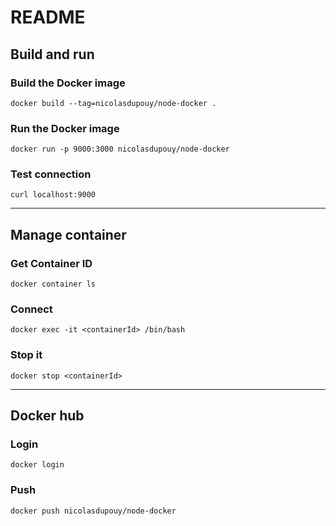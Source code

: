 # README

## Build and run
### Build the Docker image
    docker build --tag=nicolasdupouy/node-docker .

### Run the Docker image
    docker run -p 9000:3000 nicolasdupouy/node-docker

### Test connection
    curl localhost:9000

---------------------------
## Manage container
### Get Container ID
    docker container ls

### Connect
    docker exec -it <containerId> /bin/bash

### Stop it
    docker stop <containerId>

---------------------------
## Docker hub
### Login
    docker login
### Push
    docker push nicolasdupouy/node-docker